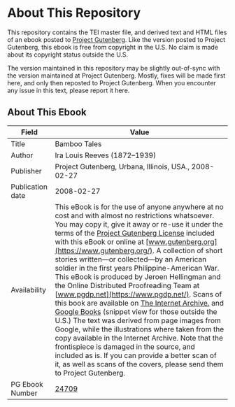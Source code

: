 # About This Repository

This repository contains the TEI master file, and derived text and HTML files of an ebook posted to [Project Gutenberg](https://www.gutenberg.org/). Like the version posted to Project Gutenberg, this ebook is free from copyright in the U.S. No claim is made about its copyright status outside the U.S.

The version maintained in this repository may be slightly out-of-sync with the version maintained at Project Gutenberg. Mostly, fixes will be made first here, and only then reposted to Project Gutenberg. When you encounter any issue in this text, please report it here.

## About This Ebook

| Field | Value |
| ----- | ----- |
| Title | Bamboo Tales |
| Author | Ira Louis Reeves (1872–1939) |
| Publisher | Project Gutenberg, Urbana, Illinois, USA., 2008-02-27 |
| Publication date | 2008-02-27 |
| Availability | This eBook is for the use of anyone anywhere at no cost and with almost no restrictions whatsoever. You may copy it, give it away or re-use it under the terms of the [Project Gutenberg License](https://www.gutenberg.org/license) included with this eBook or online at [www.gutenberg.org](https://www.gutenberg.org/). A collection of short stories written—or collected—by an American soldier in the first years Philippine-American War. This eBook is produced by Jeroen Hellingman and the Online Distributed Proofreading Team at [www.pgdp.net](https://www.pgdp.net/). Scans of this book are available on [The Internet Archive.](https://www.archive.org/details/bambootales00reevrich) and [Google Books](https://books.google.com/books?id=hrsdAAAAMAAJ) (snippet view for those outside the U.S.) The text was derived from page images from Google, while the illustrations where taken from the copy available in the Internet Archive. Note that the frontispiece is damaged in the source, and included as is. If you can provide a better scan of it, as well as scans of the covers, please send them to Project Gutenberg. |
| PG Ebook Number | [24709](https://www.gutenberg.org/ebooks/24709) |
